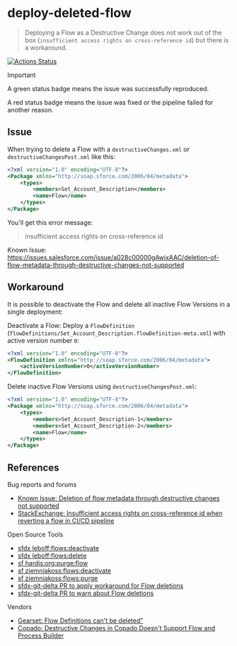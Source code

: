 # deploy-deleted-flow

> Deploying a Flow as a Destructive Change does not work out of the box (`insufficient access rights on cross-reference id`)
> but there is a workaround.

[![Actions Status](https://github.com/mdapi-issues/deploy-deleted-flow/actions/workflows/default.yml/badge.svg?branch=main)](https://github.com/mdapi-issues/deploy-deleted-flow/actions?query=branch:main)

> [!IMPORTANT]
> A green status badge means the issue was successfully reproduced.
>
> A red status badge means the issue was fixed or the pipeline failed for another reason.

## Issue

When trying to delete a Flow with a `destructiveChanges.xml` or `destructiveChangesPost.xml` like this:

```xml
<?xml version="1.0" encoding="UTF-8"?>
<Package xmlns="http://soap.sforce.com/2006/04/metadata">
    <types>
        <members>Set_Account_Description</members>
        <name>Flow</name>
    </types>
</Package>
```

You'll get this error message:

> insufficient access rights on cross-reference id

Known Issue: https://issues.salesforce.com/issue/a028c00000gAwixAAC/deletion-of-flow-metadata-through-destructive-changes-not-supported

## Workaround

It is possible to deactivate the Flow and delete all inactive Flow Versions in a single deployment:

Deactivate a Flow: Deploy a `FlowDefinition` (`flowDefinitions/Set_Account_Description.flowDefinition-meta.xml`) with active version number `0`:

```xml
<?xml version="1.0" encoding="UTF-8"?>
<FlowDefinition xmlns="http://soap.sforce.com/2006/04/metadata">
    <activeVersionNumber>0</activeVersionNumber>
</FlowDefinition>
```

Delete inactive Flow Versions using `destructiveChangesPost.xml`:

```xml
<?xml version="1.0" encoding="UTF-8"?>
<Package xmlns="http://soap.sforce.com/2006/04/metadata">
    <types>
        <members>Set_Account_Description-1</members>
        <members>Set_Account_Description-2</members>
        <name>Flow</name>
    </types>
</Package>
```

## References

Bug reports and forums

- [Known Issue: Deletion of flow metadata through destructive changes not supported](https://issues.salesforce.com/issue/a028c00000gAwixAAC/deletion-of-flow-metadata-through-destructive-changes-not-supported)
- [StackExchange: Insufficient access rights on cross-reference id when reverting a flow in CI/CD pipeline](https://salesforce.stackexchange.com/questions/298592/insufficient-access-rights-on-cross-reference-id-when-reverting-a-flow-in-ci-cd)

Open Source Tools

- [sfdx leboff:flows:deactivate](https://www.npmjs.com/package/sfdx-leboff#sfdx-leboffflowsdeactivate--n-string--p-string--v-string--u-string---apiversion-string---json---loglevel-tracedebuginfowarnerrorfataltracedebuginfowarnerrorfatal)
- [sfdx leboff:flows:delete](https://www.npmjs.com/package/sfdx-leboff#sfdx-leboffflowsdelete--n-string--p-string--v-string--u-string---apiversion-string---json---loglevel-tracedebuginfowarnerrorfataltracedebuginfowarnerrorfatal)
- [sf hardis:org:purge:flow](https://sfdx-hardis.cloudity.com/hardis/org/purge/flow/)
- [sf ziemniakoss:flows:deactivate](https://www.npmjs.com/package/@ziemniakoss/sf-flow-management-plugin)
- [sf ziemniakoss:flows:purge](https://www.npmjs.com/package/@ziemniakoss/sf-flow-management-plugin)
- [sfdx-git-delta PR to apply workaround for Flow deletions](https://github.com/scolladon/sfdx-git-delta/pull/893)
- [sfdx-git-delta PR to warn about Flow deletions](https://github.com/scolladon/sfdx-git-delta/pull/894)

Vendors

- [Gearset: Flow Definitions can't be deleted"](https://docs.gearset.com/en/articles/2506780-flow-definitions-can-t-be-deleted)
- [Copado: Destructive Changes in Copado Doesn't Support Flow and Process Builder](https://docs.copado.com/articles/#!copado-ci-cd-publication/destructive-changes-in-copado-doesn-t-support-flow-and-process-builder/a/h3_411261369)
